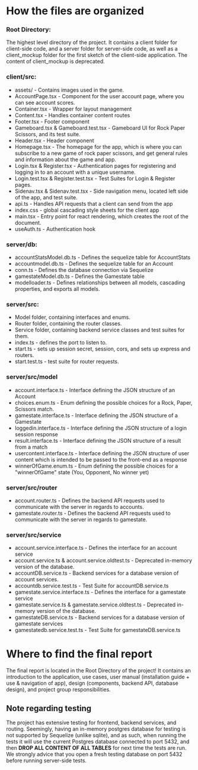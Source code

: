 # How the files are organized
### Root Directory:
The highest level directory of the project. It contains a client folder for client-side code, 
and a server folder for server-side code, as well as a client_mockup folder for the first
sketch of the client-side application. The content of client_mockup is deprecated. 

### client/src:
- assets/ - Contains images used in the game.
- AccountPage.tsx - Component for the user account page, where you can see account scores.
- Container.tsx - Wrapper for layout management
- Content.tsx - Handles container content routes
- Footer.tsx - Footer component
- Gameboard.tsx & Gameboard.test.tsx - Gameboard UI for Rock Paper Scissors, and its test suite.
- Header.tsx - Header component
- Homepage.tsx - The homepage for the app, which is where you can subscribe to a new game of rock paper scissors, and get general rules and information about the game and app.
- Login.tsx & Register.tsx - Authentication pages for registering and logging in to an account with a unique username.
- Login.test.tsx & Register.test.tsx - Test Suites for Login & Register pages.
- Sidenav.tsx & Sidenav.test.tsx - Side navigation menu, located left side of the app, and test suite.
- api.ts - Handles API requests that a client can send from the app
- index.css - global cascading style sheets for the client app
- main.tsx - Entry point for react rendering, which creates the root of the document.
- useAuth.ts - Authentication hook

### server/db:
- accountStatsModel.db.ts - Defines the sequelize table for AccountStats
- accountmodel.db.ts - Defines the sequelize table for an Account
- conn.ts - Defines the database connection via Sequelize
- gamestateModel.db.ts - Defines the Gamestate table
- modelloader.ts - Defines relationships between all models, cascading properties, and exports all models.

### server/src:
- Model folder, containing interfaces and enums.
- Router folder, containing the router classes.
- Service folder, containing backend service classes and test suites for them.
- index.ts - defines the port to listen to.
- start.ts - sets up session secret, session, cors, and sets up express and routers.
- start.test.ts - test suite for router requests.

### server/src/model
- account.interface.ts - Interface defining the JSON structure of an Account
- choices.enum.ts - Enum defining the possible choices for a Rock, Paper, Scissors match.
- gamestate.interface.ts - Interface defining the JSON structure of a Gamestate
- loggedin.interface.ts - Interface defining the JSON structure of a login session response
- result.interface.ts - Interface defining the JSON structure of a result from a match
- usercontent.interface.ts - Interface defining the JSON structure of user content which is intended to be passed to the front-end as a response
- winnerOfGame.enum.ts - Enum defining the possible choices for a "winnerOfGame" state (You, Opponent, No winner yet)

### server/src/router
- account.router.ts - Defines the backend API requests used to communicate with the server in regards to accounts.
- gamestate.router.ts - Defines the backend API requests used to communicate with the server in regards to gamestate.

### server/src/service
- account.service.interface.ts - Defines the interface for an account service
- account.service.ts & account.service.oldtest.ts - Deprecated in-memory version of the database.
- accountDB.service.ts - Backend services for a database version of account services.
- accountdb.service.test.ts - Test Suite for accountDB.service.ts
- gamestate.service.interface.ts - Defines the interface for a gamestate service
- gamestate.service.ts & gamestate.service.oldtest.ts - Deprecated in-memory version of the database.
- gamestateDB.service.ts - Backend services for a database version of gamestate services
- gamestatedb.service.test.ts - Test Suite for gamestateDB.service.ts

# Where to find the final report
The final report is located in the Root Directory of the project!
It contains an introduction to the application, use cases, user manual (installation guide + use & navigation of app), 
design (components, backend API, database design), and project group responsibilities.

## Note regarding testing
The project has extensive testing for frontend, backend services, and routing. 
Seemingly, having an in-memory postgres database for testing is not supported by Sequelize (unlike sqlite), and as such, 
when running the tests it will use the current Postgres database connected to port 5432, 
and then **DROP ALL CONTENT OF ALL TABLES** for next time the tests are run.
We strongly advice that you open a fresh testing database on port 5432 before running server-side tests.
